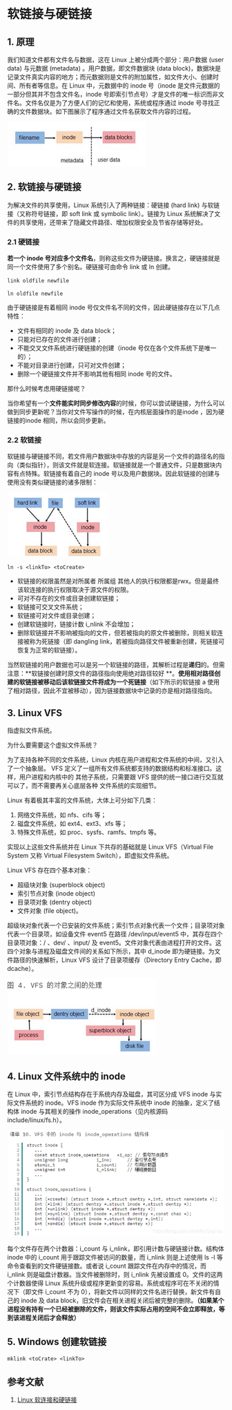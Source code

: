 # 软链接与硬链接

## 1. 原理

我们知道文件都有文件名与数据，这在 Linux 上被分成两个部分：用户数据 (user data) 与元数据 (metadata)
。用户数据，即文件数据块 (data block)，数据块是记录文件真实内容的地方；而元数据则是文件的附加属性，如文件大小、创建时间、所有者等信息。在
Linux 中，元数据中的 inode 号（inode 是文件元数据的一部分但其并不包含文件名，inode
号即索引节点号）才是文件的唯一标识而非文件名。文件名仅是为了方便人们的记忆和使用，系统或程序通过 inode
号寻找正确的文件数据块。如下图展示了程序通过文件名获取文件内容的过程。

![寻找文件数据.png](../../assets/寻找文件数据.png)

## 2. 软链接与硬链接

为解决文件的共享使用，Linux 系统引入了两种链接：硬链接 (hard link) 与软链接（又称符号链接，即 soft link 或 symbolic
link）。链接为 Linux 系统解决了文件的共享使用，还带来了隐藏文件路径、增加权限安全及节省存储等好处。

### 2.1 硬链接

**若一个 inode 号对应多个文件名**，则称这些文件为硬链接。换言之，硬链接就是同一个文件使用了多个别名。硬链接可由命令 link 或
ln 创建。

```shell
link oldfile newfile
```

```shell
ln oldfile newfile
```

由于硬链接是有着相同 inode 号仅文件名不同的文件，因此硬链接存在以下几点特性：

- 文件有相同的 inode 及 data block；
- 只能对已存在的文件进行创建；
- 不能交叉文件系统进行硬链接的创建（inode 号仅在各个文件系统下是唯一的）；
- 不能对目录进行创建，只可对文件创建；
- 删除一个硬链接文件并不影响其他有相同 inode 号的文件。

那什么时候考虑用硬链接呢？

当你希望有一个**文件能实时同步修改内容**的时候，你可以尝试硬链接，为什么可以做到同步更新呢？当你对文件写操作的时候，在内核层面操作的是inode
，因为硬链接的inode 相同，所以会同步更新。

### 2.2 软链接

软链接与硬链接不同，若文件用户数据块中存放的内容是另一个文件的路径名的指向（类似指针），则该文件就是软连接。软链接就是一个普通文件，只是数据块内容有点特殊。软链接有着自己的
inode 号以及用户数据块。因此软链接的创建与使用没有类似硬链接的诸多限制：

![软链接寻找文件数据.png](../../assets/软链接寻找文件数据.png)

```shell
ln -s <linkTo> <toCreate>
```

- 软链接的权限虽然是对所属者 所属组 其他人的执行权限都是rwx。但是最终该软连接的执行权限取决于源文件的权限。
- 可对不存在的文件或目录创建软链接；
- 软链接可交叉文件系统；
- 软链接可对文件或目录创建；
- 创建软链接时，链接计数 i_nlink 不会增加；
- 删除软链接并不影响被指向的文件，但若被指向的原文件被删除，则相关软连接被称为死链接（即 dangling
  link，若被指向路径文件被重新创建，死链接可恢复为正常的软链接）。

当然软链接的用户数据也可以是另一个软链接的路径，其解析过程是**递归**的。但需注意：**软链接创建时原文件的路径指向使用绝对路径较好
**。**使用相对路径创建的软链接被移动后该软链接文件将成为一个死链接**（如下所示的软链接 a
使用了相对路径，因此不宜被移动），因为链接数据块中记录的亦是相对路径指向。

## 3. Linux VFS

指虚拟文件系统。

为什么要需要这个虚拟文件系统？

为了支持各种不同的文件系统，Linux 内核在用户进程和文件系统的中间，又引入了一个抽象层。
VFS 定义了一组所有文件系统都支持的数据结构和标准接口。这样，用户进程和内核中的
其他子系统，只需要跟 VFS 提供的统一接口进行交互就可以了，而不需要再关心底层各种
文件系统的实现细节。

Linux 有着极其丰富的文件系统，大体上可分如下几类：

1. 网络文件系统，如 nfs、cifs 等；
2. 磁盘文件系统，如 ext4、ext3、xfs 等；
3. 特殊文件系统，如 proc、sysfs、ramfs、tmpfs 等。

实现以上这些文件系统并在 Linux 下共存的基础就是 Linux VFS（Virtual File System 又称 Virtual Filesystem Switch），即虚拟文件系统。

Linux VFS 存在四个基本对象：

- 超级块对象 (superblock object)
- 索引节点对象 (inode object)
- 目录项对象 (dentry object)
- 文件对象 (file object)。

超级块对象代表一个已安装的文件系统；索引节点对象代表一个文件；目录项对象代表一个目录项，如设备文件 event5 在路径
/dev/input/event5 中，其存在四个目录项对象：/ 、dev/ 、input/ 及 event5。文件对象代表由进程打开的文件。这四个对象与进程及磁盘文件间的关系如下所示，其中
d_inode 即为硬链接。为文件路径的快速解析，Linux VFS 设计了目录项缓存（Directory Entry Cache，即 dcache）。

![进程-VFS四对象-磁盘关系.png](../../assets/进程-VFS四对象-磁盘关系.png)

## 4. Linux 文件系统中的 inode

在 Linux 中，索引节点结构存在于系统内存及磁盘，其可区分成 VFS inode 与实际文件系统的 inode。VFS inode 作为实际文件系统中
inode 的抽象，定义了结构体 inode 与其相关的操作 inode_operations（见内核源码 include/linux/fs.h）。

![VFS中的inode与inode_operations结构体.png](../../assets/VFS中的inode与inode_operations结构体.png)

每个文件存在两个计数器：i_count 与 i_nlink，即引用计数与硬链接计数。结构体 inode 中的 i_count 用于跟踪文件被访问的数量，而
i_nlink 则是上述使用 ls -l 等命令查看到的文件硬链接数。或者说 i_count 跟踪文件在内存中的情况，而 i_nlink 则是磁盘计数器。当文件被删除时，则
i_nlink 先被设置成 0。文件的这两个计数器使得 Linux 系统升级或程序更新变的容易。系统或程序可在不关闭的情况下（即文件 i_count
不为 0），将新文件以同样的文件名进行替换，新文件有自己的 inode 及 data
block，旧文件会在相关进程关闭后被完整的删除。**（如果某个进程没有持有一个已经被删除的文件，则该文件实际占用的空间不会立即释放，等到该进程关闭后才会释放）**

## 5. Windows 创建软链接
```shell
mklink <toCrate> <linkTo>
```

## 参考文献

1. [Linux 软连接和硬链接](https://blog.csdn.net/MyySophia/article/details/104823673)